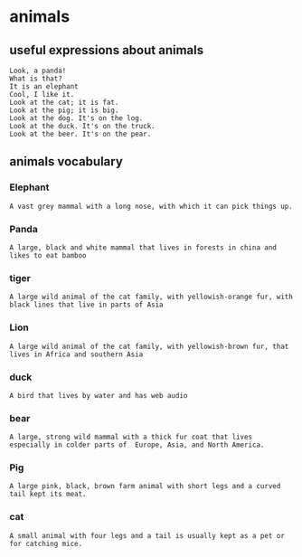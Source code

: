 # animals
## useful expressions about animals

	Look, a panda!
	What is that?
	It is an elephant
	Cool, I like it.
	Look at the cat; it is fat.
	Look at the pig; it is big.
	Look at the dog. It's on the log.
	Look at the duck. It's on the truck.
	Look at the beer. It's on the pear.

## animals vocabulary

### Elephant 
	A vast grey mammal with a long nose, with which it can pick things up.
### Panda 
	A large, black and white mammal that lives in forests in china and likes to eat bamboo
###  tiger 
	A large wild animal of the cat family, with yellowish-orange fur, with black lines that live in parts of Asia
### Lion  
	A large wild animal of the cat family, with yellowish-brown fur, that lives in Africa and southern Asia
### duck 
	A bird that lives by water and has web audio
### bear 
	A large, strong wild mammal with a thick fur coat that lives especially in colder parts of  Europe, Asia, and North America.
### Pig 
	A large pink, black, brown farm animal with short legs and a curved tail kept its meat.
### cat 
	A small animal with four legs and a tail is usually kept as a pet or for catching mice.